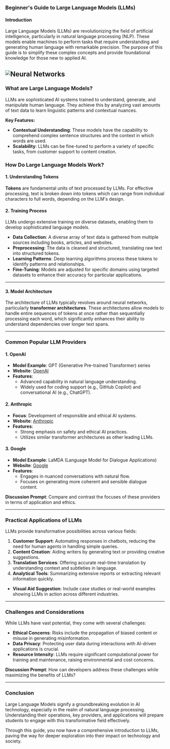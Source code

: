 ### Beginner's Guide to Large Language Models (LLMs)

#### Introduction
Large Language Models (LLMs) are revolutionizing the field of artificial intelligence, particularly in natural language processing (NLP). These models enable machines to perform tasks that require understanding and generating human language with remarkable precision. The purpose of this guide is to simplify these complex concepts and provide foundational knowledge for those new to applied AI.

![Neural Networks](https://raw.githubusercontent.com/breatheco-de/applied-ai-syllabus/refs/heads/main/assets/neural-network.webp)
---

### What are Large Language Models?

LLMs are sophisticated AI systems trained to understand, generate, and manipulate human language. They achieve this by analyzing vast amounts of text data to learn linguistic patterns and contextual nuances.

**Key Features:**
- **Contextual Understanding**: These models have the capability to comprehend complex sentence structures and the context in which words are used.
- **Scalability**: LLMs can be fine-tuned to perform a variety of specific tasks, from customer support to content creation.


### How Do Large Language Models Work?

#### 1. Understanding Tokens

**Tokens** are fundamental units of text processed by LLMs. For effective processing, text is broken down into tokens which can range from individual characters to full words, depending on the LLM's design.

#### 2. Training Process
LLMs undergo extensive training on diverse datasets, enabling them to develop sophisticated language models.

- **Data Collection**: A diverse array of text data is gathered from multiple sources including books, articles, and websites.
- **Preprocessing**: The data is cleaned and structured, translating raw text into structured tokens.
- **Learning Patterns**: Deep learning algorithms process these tokens to identify patterns and relationships.
- **Fine-Tuning**: Models are adjusted for specific domains using targeted datasets to enhance their accuracy for particular applications.


---

#### 3. Model Architecture

The architecture of LLMs typically revolves around neural networks, particularly **transformer architectures**. These architectures allow models to handle entire sequences of tokens at once rather than sequentially processing each word, which significantly enhances their ability to understand dependencies over longer text spans.


---

### Common Popular LLM Providers

#### 1. OpenAI
- **Model Example**: GPT (Generative Pre-trained Transformer) series
- **Website**: [OpenAI](https://www.openai.com/)
- **Features**:
  - Advanced capability in natural language understanding.
  - Widely used for coding support (e.g., GitHub Copilot) and conversational AI (e.g., ChatGPT).

#### 2. Anthropic
- **Focus**: Development of responsible and ethical AI systems.
- **Website**: [Anthropic](https://www.anthropic.com/)
- **Features**:
  - Strong emphasis on safety and ethical AI practices.
  - Utilizes similar transformer architectures as other leading LLMs.

#### 3. Google
- **Model Example**: LaMDA (Language Model for Dialogue Applications)
- **Website**: [Google](https://ai.google/)
- **Features**:
  - Engages in nuanced conversations with natural flow.
  - Focuses on generating more coherent and sensible dialogue content.

**Discussion Prompt**: Compare and contrast the focuses of these providers in terms of application and ethics.

---

### Practical Applications of LLMs

LLMs provide transformative possibilities across various fields:

1. **Customer Support**: Automating responses in chatbots, reducing the need for human agents in handling simple queries.
2. **Content Creation**: Aiding writers by generating text or providing creative suggestions.
3. **Translation Services**: Offering accurate real-time translation by understanding context and subtleties in language.
4. **Analytical Tools**: Summarizing extensive reports or extracting relevant information quickly.

- **Visual Aid Suggestion**: Include case studies or real-world examples showing LLMs in action across different industries.

---

### Challenges and Considerations

While LLMs have vast potential, they come with several challenges:

- **Ethical Concerns**: Risks include the propagation of biased content or misuse in generating misinformation.
- **Data Privacy**: Protecting user data during interactions with AI-driven applications is crucial.
- **Resource Intensity**: LLMs require significant computational power for training and maintenance, raising environmental and cost concerns.

**Discussion Prompt**: How can developers address these challenges while maximizing the benefits of LLMs?

---

### Conclusion

Large Language Models signify a groundbreaking evolution in AI technology, especially in the realm of natural language processing. Understanding their operations, key providers, and applications will prepare students to engage with this transformative field effectively.

Through this guide, you now have a comprehensive introduction to LLMs, paving the way for deeper exploration into their impact on technology and society.

